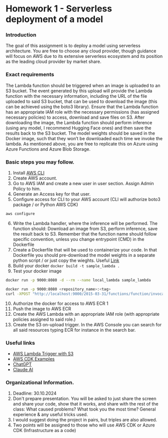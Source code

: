 # Homework 1 - Serverless deployment of a model

### Introduction
The goal of this assignment is to deploy a model using serverless architecture. You are free to choose any cloud provider, though guidance will focus on AWS due to its extensive serverless ecosystem and its position as the leading cloud provider by market share.

### Exact requirements

The Lambda function should be triggered when an image is uploaded to an S3 bucket. The event generated by this upload will provide the Lambda function with the necessary information, including the URL of the file uploaded to said S3 bucket, that can be used to download the image (this can be achieved using the boto3 library). Ensure that the Lambda function has an appropriate IAM role with the necessary permissions (has assigned necessary policies) to access, download and save files on S3. After downloading the image, the Lambda function should perform inference (using any model, I recommend Hugging Face ones) and then save the results back to the S3 bucket. The model weights should be saved in the Docker image, such that they won’t be downloaded each time we invoke the lambda. As mentioned above, you are free to replicate this on Azure using Azure Functions and Azure Blob Storage. 

### Basic steps you may follow.
1. Install [AWS CLI](https://aws.amazon.com/cli/)
2. Create AWS account.
3. Go to AWS IAM  and create a new user in user section. Assign Admin Policy to him.
4. Generate an Access key for that user.
5. Configure access for CLI to your AWS account (CLI will authorize boto3 package / or Python AWS CDK)
```bash
aws configure
```
6. Write the Lambda handler, where the inference will be performed. 
The function should: Download an image from S3, perform inference, save the result back to S3.
Remember that the function name should follow specific convention, unless you change entrypoint (CMD) in the Dockerfile
7. Create a Dockerfile that will be used to containerize your code. In that Dockerfile you should pre-download the model weights in a separate python script / or just copy the wieghts.
Useful [Link](https://aws.amazon.com/blogs/compute/deploying-machine-learning-models-with-serverless-templates/)
8. Build your docker `docker build -t sample_lambda .`
9. Test your docker image

```bash
docker run -p 9000:8080 -d --rm --name local_lambda sample_lambda
```

```bash
docker run -p 9000:8080 <repository_name>:<tag>
curl -XPOST "http://localhost:9000/2015-03-31/functions/function/invocations" -d '{}'
```
10. Authorize the docker for access to AWS ECR 1
11. Push the image to AWS ECR
12. Create the AWS Lambda with an appropriate IAM role (with appropriate policies assigned to said role.)
13. Create the S3 on-upload trigger.
In the AWS Console you can search for all said resources typing ECR for instance in the search bar.

### Useful links
- [AWS Lambda Trigger with S3](https://docs.aws.amazon.com/lambda/latest/dg/with-s3-example.html)
- [AWS CDK Examples](https://github.com/aws-samples/aws-cdk-examples/tree/main/python/lambda-s3-trigger)
- [ChatGPT](https://chatgpt.com)
- [Claude AI](https://claude.ai)


### Organizational Information.
1. Deadline: 30.10.2024
2. Don't prepare presentation. You will be asked to just share the screen and share your code, show that it works, and share with the rest of the class:
What caused problems? What took you the most time? General experience & any useful tricks used. 
3. I would suggest doing the project in pairs, but triples are also allowed. 
4. Two points will be assigned to those who will use AWS CDK or Azure CDK (Infrastructure as a code)



